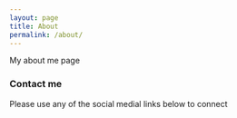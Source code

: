 ```yaml
---
layout: page
title: About
permalink: /about/
---
```


My about me page

### Contact me

Please use any of the social medial links below to connect